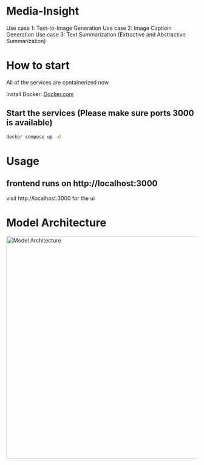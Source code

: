 # Media-Insight
Use case 1: Text-to-Image Generation
Use case 2: Image Captioin Generation
Use case 3: Text Summarization (Extractive and Abstractive Summarization)


# How to start
All of the services are containerized now.

Install Docker: [Docker.com](https://www.docker.com/)

## Start the services (Please make sure ports 3000 is available)

```sh
docker compose up -d
```


# Usage

## frontend runs on http://localhost:3000
visit http://localhost:3000 for the ui


# Model Architecture

<img width="585" alt="Model Architecture" src="https://github.com/user-attachments/assets/3821f2c6-e244-40c3-83ce-a11ca2e861b3">


